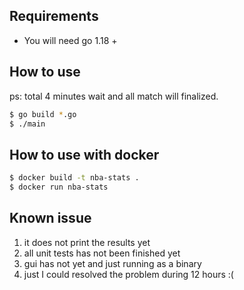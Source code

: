 ## Requirements
- You will need go 1.18 +

## How to use
ps: total 4 minutes wait and all match will finalized.

```sh
$ go build *.go
$ ./main
```

## How to use with docker
```sh
$ docker build -t nba-stats . 
$ docker run nba-stats
```

## Known issue
1. it does not print the results yet
2. all unit tests has not been finished yet
3. gui has not yet and just running as a binary
4. just I could resolved the problem during 12 hours :( 




